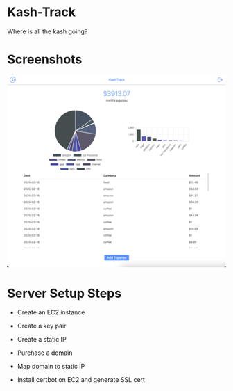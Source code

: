 # Kash-Track

Where is all the kash going?

# Screenshots

![Screenshot of app](screenshots/example.png)

# Server Setup Steps

- Create an EC2 instance

- Create a key pair

- Create a static IP

- Purchase a domain

- Map domain to static IP

- Install certbot on EC2 and generate SSL cert